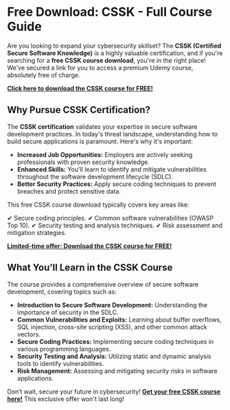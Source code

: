 # Free Download: CSSK - Full Course Guide

Are you looking to expand your cybersecurity skillset? The **CSSK (Certified Secure Software Knowledge)** is a highly valuable certification, and if you're searching for a **free CSSK course download**, you're in the right place! We've secured a link for you to access a premium Udemy course, absolutely free of charge.

[**Click here to download the CSSK course for FREE!**](https://udemywork.com/cssk)

## Why Pursue CSSK Certification?

The **CSSK certification** validates your expertise in secure software development practices. In today's threat landscape, understanding how to build secure applications is paramount. Here's why it's important:

*   **Increased Job Opportunities:** Employers are actively seeking professionals with proven security knowledge.
*   **Enhanced Skills:** You'll learn to identify and mitigate vulnerabilities throughout the software development lifecycle (SDLC).
*   **Better Security Practices:** Apply secure coding techniques to prevent breaches and protect sensitive data.

This free CSSK course download typically covers key areas like:

✔ Secure coding principles.
✔ Common software vulnerabilities (OWASP Top 10).
✔ Security testing and analysis techniques.
✔ Risk assessment and mitigation strategies.

[**Limited-time offer: Download the CSSK course for FREE!**](https://udemywork.com/cssk)

## What You'll Learn in the CSSK Course

The course provides a comprehensive overview of secure software development, covering topics such as:

*   **Introduction to Secure Software Development:** Understanding the importance of security in the SDLC.
*   **Common Vulnerabilities and Exploits:** Learning about buffer overflows, SQL injection, cross-site scripting (XSS), and other common attack vectors.
*   **Secure Coding Practices:** Implementing secure coding techniques in various programming languages.
*   **Security Testing and Analysis:** Utilizing static and dynamic analysis tools to identify vulnerabilities.
*   **Risk Management:** Assessing and mitigating security risks in software applications.

Don’t wait, secure your future in cybersecurity! [**Get your free CSSK course here!**](https://udemywork.com/cssk) This exclusive offer won't last long!
